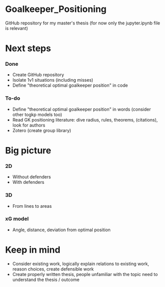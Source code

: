 # Goalkeeper_Positioning
GitHub repository for my master's thesis (for now only the jupyter.ipynb file is relevant)

# Next steps
### Done
- Create GitHub repository
- Isolate 1v1 situations (including misses)
- Define "theoretical optimal goalkeeper position" in code
### To-do
- Define "theoretical optimal goalkeeper position" in words (consider other togkp models too)
- Read GK positioning literature: dive radius, rules, theorems, (citations), look for authors
- Zotero (create group library)

# Big picture
### 2D
- Without defenders
- With defenders
### 3D
- From lines to areas
### xG model
- Angle, distance, deviation from optimal position

# Keep in mind
- Consider existing work, logically explain relations to existing work, reason choices, create defensible work
- Create properly written thesis, people unfamiliar with the topic need to understand the thesis / outcome
